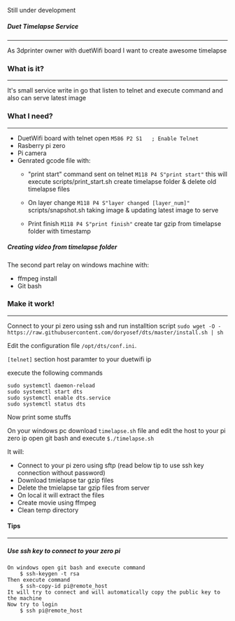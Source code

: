 Still under development

##### Duet Timelapse Service
---
As 3dprinter owner with duetWifi board I want to create awesome timelapse

### What is it?
---
It's small service write in go that listen to telnet and execute command and also can serve latest image

### What I need?
---
- DuetWifi board with telnet open
`M586 P2 S1   ; Enable Telnet`
- Rasberry pi zero
- Pi camera
- Genrated gcode file with:
  - "print start" command sent on telnet
    `M118 P4 S"print start"` 
  this will execute scripts/print_start.sh
  create timelapse folder & delete old timelapse files 

   - On layer change
    `M118 P4 S"layer changed [layer_num]"`
    scripts/snapshot.sh
    taking image & updating latest image to serve

   - Print finish 
   `M118 P4 S"print finish"` 
    create tar gzip from timelapse folder with timestamp

##### Creating video from timelapse folder
The second part relay on windows machine with:
- ffmpeg install
- Git bash 

### Make it work!
---
Connect to your pi zero using ssh
and run installtion script
`sudo wget -O - https://raw.githubusercontent.com/doryosef/dts/master/install.sh | sh`

Edit the configuration file `/opt/dts/conf.ini`.

`[telnet]` section host paramter to your duetwifi ip

execute the following commands
```
sudo systemctl daemon-reload
sudo systemctl start dts
sudo systemctl enable dts.service
sudo systemctl status dts
```
Now print some stuffs


On your windows pc download `timelapse.sh` file and edit the host to your pi zero ip
open git bash and execute `$./timelapse.sh`

It will:
- Connect to your pi zero using sftp (read below tip to use ssh key connection without password) 
- Download tmielapse tar gzip files
- Delete the tmielapse tar gzip files from server 
- On local it will extract the files 
- Create movie using ffmpeg 
- Clean temp directory

#### Tips
----
##### Use ssh key to connect to your zero pi
```
On windows open git bash and execute command
	$ ssh-keygen -t rsa
Then execute command
	$ ssh-copy-id pi@remote_host
It will try to connect and will automatically copy the public key to the machine
Now try to login
	$ ssh pi@remote_host
```